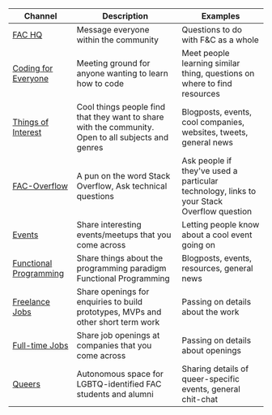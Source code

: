 | Channel  | Description  | Examples  |
|---|---|---|
| [FAC HQ](https://gitter.im/foundersandcoders)  | Message everyone within the community  | Questions to do with F&C as a whole  |
| [Coding for Everyone](https://gitter.im/codingforeveryone)  | Meeting ground for anyone wanting to learn how to code  |  Meet people learning similar thing, questions on where to find resources   |
| [Things of Interest](https://gitter.im/foundersandcoders/things-of-interest)  | Cool things people find that they want to share with the community. Open to all subjects and genres  | Blogposts, events, cool companies, websites, tweets, general news  |
| [FAC-Overflow](https://gitter.im/foundersandcoders/facoverflow)  | A pun on the word Stack Overflow, Ask technical questions  | Ask people if they've used a particular technology, links to your Stack Overflow question |
| [Events](https://gitter.im/foundersandcoders/events)  | Share interesting events/meetups that you come across  | Letting people know about a cool event going on |
| [Functional Programming](https://gitter.im/foundersandcoders/fp)  | Share things about the programming paradigm Functional Programming  | Blogposts, events, resources, general news  |
| [Freelance Jobs](https://gitter.im/foundersandcoders/freelancers)  | Share openings for enquiries to build prototypes, MVPs and other short term work  | Passing on details about the work  |
| [Full-time Jobs](https://gitter.im/foundersandcoders/jobs)  | Share job openings at companies that you come across  | Passing on details about openings  |
| [Queers](https://gitter.im/foundersandcoders/queers)  | Autonomous space for LGBTQ-identified FAC students and alumni  | Sharing details of queer-specific events, general chit-chat |
